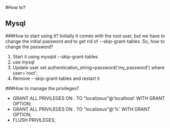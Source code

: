 #How to?

## Mysql
###How to start using it?
Initially it comes with the root user, but we have to change the initial password and to get rid of --skip-grant-tables.
So, how to change the password?
1. Start it using mysqld --skip-grant-tables
2. use mysql
3. Update user set authentication_string=password('my_password') where user='root';
4. Remove --skip-grant-tables and restart it

###How to manage the privileges?
* GRANT ALL PRIVILEGES ON *.* TO "localizeus"@'localhost' WITH GRANT OPTION;
* GRANT ALL PRIVILEGES ON *.* TO "localizeus"@'%' WITH GRANT OPTION;
* FLUSH PRIVILEGES;

